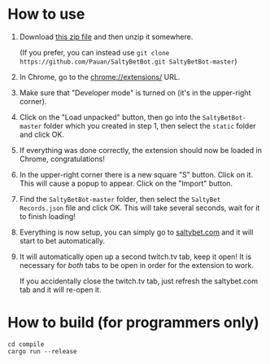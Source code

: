 How to use
==========

1. Download [this zip file](https://github.com/Pauan/SaltyBetBot/archive/master.zip) and then unzip it somewhere.

   (If you prefer, you can instead use `git clone https://github.com/Pauan/SaltyBetBot.git SaltyBetBot-master`)

2. In Chrome, go to the [chrome://extensions/](chrome://extensions/) URL.

3. Make sure that "Developer mode" is turned on (it's in the upper-right corner).

4. Click on the "Load unpacked" button, then go into the `SaltyBetBot-master` folder which you created in step 1, then select the `static` folder and click OK.

5. If everything was done correctly, the extension should now be loaded in Chrome, congratulations!

6. In the upper-right corner there is a new square "S" button. Click on it. This will cause a popup to appear. Click on the "Import" button.

7. Find the `SaltyBetBot-master` folder, then select the `SaltyBet Records.json` file and click OK. This will take several seconds, wait for it to finish loading!

8. Everything is now setup, you can simply go to [saltybet.com](http://www.saltybet.com/) and it will start to bet automatically.

9. It will automatically open up a second twitch.tv tab, keep it open! It is necessary for *both* tabs to be open in order for the extension to work.

   If you accidentally close the twitch.tv tab, just refresh the saltybet.com tab and it will re-open it.


How to build (for programmers only)
===================================

```
cd compile
cargo run --release
```
